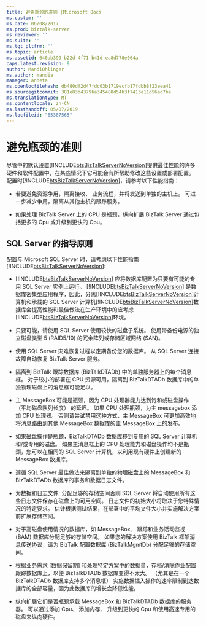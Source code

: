 ```yaml
---
title: 避免瓶颈的准则 |Microsoft Docs
ms.custom: ''
ms.date: 06/08/2017
ms.prod: biztalk-server
ms.reviewer: ''
ms.suite: ''
ms.tgt_pltfrm: ''
ms.topic: article
ms.assetid: 640ab399-b22d-4f71-b41d-ea8d778e064a
caps.latest.revision: 9
author: MandiOhlinger
ms.author: mandia
manager: anneta
ms.openlocfilehash: db480df2d47fdc03b1719ecfb17fdbb8f23eea41
ms.sourcegitcommit: 381e83d43796a345488d54b3f7413e11d56ad7be
ms.translationtype: MT
ms.contentlocale: zh-CN
ms.lasthandoff: 05/07/2019
ms.locfileid: "65387565"
---
```

# <a name="guidelines-for-avoiding-bottlenecks"></a>避免瓶颈的准则
尽管中的默认设置[!INCLUDE[btsBizTalkServerNoVersion](../includes/btsbiztalkservernoversion-md.md)]提供最佳性能的许多硬件和软件配置中，在某些情况下它可能会有所帮助修改这些设置或部署配置。 配置时[!INCLUDE[btsBizTalkServerNoVersion](../includes/btsbiztalkservernoversion-md.md)]，请参考以下性能指南：  

-   若要避免资源争用，隔离接收、 业务流程，并将发送到单独的主机上。 可进一步减少争用，隔离从其他主机的跟踪服务。  

-   如果处理 BizTalk Server 上的 CPU 是瓶颈，纵向扩展 BizTalk Server 通过包括更多的 Cpu 或升级到更快的 Cpu。  

## <a name="sql-server-guidelines"></a>SQL Server 的指导原则  
 配置与 Microsoft SQL Server 时，请考虑以下性能指南[!INCLUDE[btsBizTalkServerNoVersion](../includes/btsbiztalkservernoversion-md.md)]:  

- [!INCLUDE[btsBizTalkServerNoVersion](../includes/btsbiztalkservernoversion-md.md)] 应将数据库配置为只要有可能的专用 SQL Server 实例上运行。 [!INCLUDE[btsBizTalkServerNoVersion](../includes/btsbiztalkservernoversion-md.md)] 是数据库密集型应用程序，因此，分离[!INCLUDE[btsBizTalkServerNoVersion](../includes/btsbiztalkservernoversion-md.md)]计算机和承载的 SQL Server 计算机[!INCLUDE[btsBizTalkServerNoVersion](../includes/btsbiztalkservernoversion-md.md)]数据库会提高性能和最佳做法在生产环境中的应考虑[!INCLUDE[btsBizTalkServerNoVersion](../includes/btsbiztalkservernoversion-md.md)]环境。  

- 只要可能，请使用 SQL Server 使用较快的磁盘子系统。 使用带备份电源的独立磁盘类型 5 (RAID5/10) 的冗余阵列或存储区域网络 (SAN)。  

- 使用 SQL Server 灾难恢复过程以定期备份您的数据库。 从 SQL Server 连接故障自动恢复 BizTalk Server 服务。  

- 隔离到 BizTalk 跟踪数据库 (BizTalkDTADb) 中的单独服务器上的每个消息框。 对于较小的部署在 CPU 资源可用，隔离到 BizTalkDTADb 数据库中的单独物理磁盘上的消息框可能足以。  

- 主 MessageBox 可能是瓶颈，因为 CPU 处理器能力达到饱和或磁盘操作 （平均磁盘队列长度） 的延迟。 如果 CPU 处理瓶颈，为主 messagebox 添加 CPU 处理器。 否则请尝试禁用这种方式，主 MessageBox 可更加高效地将消息路由到其他 MessageBox 数据库的主 MessageBox 上的发布。  

- 如果磁盘操作是瓶颈，BizTalkDTADb 数据库移到专用的 SQL Server 计算机和/或专用的磁盘。 如果主消息框上的 CPU 处理能力和磁盘操作均不是瓶颈，您可以在相同的 SQL Server 计算机，以利用现有硬件上创建新的 MessageBox 数据库。  

- 遵循 SQL Server 最佳做法来隔离到单独的物理磁盘上的 MessageBox 和 BizTalkDTADb 数据库的事务和数据日志文件。  

- 为数据和日志文件; 分配足够的存储空间否则 SQL Server 将自动使用所有这些日志文件保存在磁盘上的可用空间。 日志文件的初始大小将取决于您特殊情况的特定要求。 估计根据测试结果，在部署中的平均文件大小并实施解决方案前扩展存储空间。  

- 对于高磁盘使用情况的数据库，如 MessageBox、 跟踪和业务活动监视 (BAM) 数据库分配足够的存储空间。 如果您的解决方案使用 BizTalk 框架消息传送协议，请为 BizTalk 配置数据库 (BizTalkMgmtDb) 分配足够的存储空间。  

- 根据业务需求 [数据保留期] 和处理特定方案中的数据量，存档/清除作业配置跟踪数据库上，以便 BizTalkDTADb 数据库变得不太大。 （尤其是在一个 BizTalkDTADb 数据库支持多个消息框） 实施数据插入操作的速率限制到达数据库的全部容量，因为此数据库的增长会降低性能。  

- 纵向扩展它们是否瓶颈承载 MessageBox 和 BizTalkDTADb 数据库的服务器。 可以通过添加 Cpu、 添加内存、 升级到更快的 Cpu 和使用高速专用的磁盘来纵向硬件。
